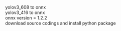 yolov3_608 to onnx  
yolov3_416 to onnx  
onnx version = 1.2.2  
download source codings and install python package  
